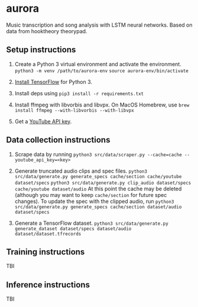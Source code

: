 # aurora
Music transcription and song analysis with LSTM neural networks.
Based on data from hooktheory theorypad.

## Setup instructions
1. Create a Python 3 virtual environment and activate the environment.
`python3 -m venv /path/to/aurora-env`
`source aurora-env/bin/activate`

2. [Install TensorFlow](https://www.tensorflow.org/versions/r0.11/get_started/os_setup.html) for Python 3.

3. Install deps using
`pip3 install -r requirements.txt`

4. Install ffmpeg with libvorbis and libvpx. On MacOS Homebrew, use
`brew install ffmpeg --with-libvorbis --with-libvpx`

5. Get a [YouTube API key](https://developers.google.com/youtube/v3/getting-started).

## Data collection instructions
1. Scrape data by running
`python3 src/data/scraper.py --cache=cache --youtube_api_key=<key>`

2. Generate truncated audio clips and spec files.
`python3 src/data/generate.py generate_specs cache/section cache/youtube dataset/specs`
`python3 src/data/generate.py clip_audio dataset/specs cache/youtube dataset/audio`
At this point the cache may be deleted (although you may want to keep `cache/section`
for future spec changes).
To update the spec with the clipped audio, run
`python3 src/data/generate.py generate_specs cache/section dataset/audio dataset/specs`

3. Generate a TensorFlow dataset.
`python3 src/data/generate.py generate_dataset dataset/specs dataset/audio dataset/dataset.tfrecords`

## Training instructions
TBI

## Inference instructions
TBI
